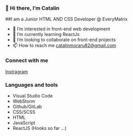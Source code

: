 ### 👋 Hi there, I’m Catalin

##I am a Junior HTML AND CSS Developer @ EveryMatrix
- 👀 I’m interested in front-end web development
- 🌱 I’m currently learning ReactJs
- 💞️ I’m looking to collaborate on front-end projects
- 📫 How to reach me catalinmoraru82@gmail.com

### Connect with me
[Instragram](https://www.instagram.com/catmo.dev/)

### Languages and tools
- Visual Studio Code
- WebStorm
- Github/GitLab
- CSS/SCSS
- HTML
- JavaScript
- ReactJS (Hooks so far ...)

<!---
catalinmoraru82/catalinmoraru82 is a ✨ special ✨ repository because its `README.md` (this file) appears on your GitHub profile.
You can click the Preview link to take a look at your changes.
--->
